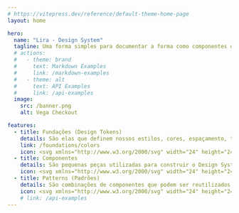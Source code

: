 ```yaml
---
# https://vitepress.dev/reference/default-theme-home-page
layout: home

hero:
  name: "Lira - Design System"
  tagline: Uma forma simples para documentar a forma como componentes devem ser criados no frontend!
  # actions:
  #   - theme: brand
  #     text: Markdown Examples
  #     link: /markdown-examples
  #   - theme: alt
  #     text: API Examples
  #     link: /api-examples
  image:
    src: /banner.png
    alt: Vega Checkout

features:
  - title: Fundações (Design Tokens)
    details: São elas que definem nossos estilos, cores, espaçamento, tipografia, ícones, motion, entre outros.
    link: /foundations/colors
    icon: <svg xmlns="http://www.w3.org/2000/svg" width="24" height="24" viewBox="0 0 24 24" fill="none" stroke="currentColor" stroke-width="2" stroke-linecap="round" stroke-linejoin="round" class="lucide lucide-git-branch-icon lucide-git-branch"><line x1="6" x2="6" y1="3" y2="15"/><circle cx="18" cy="6" r="3"/><circle cx="6" cy="18" r="3"/><path d="M18 9a9 9 0 0 1-9 9"/></svg>
  - title: Componentes
    details: São pequenas peças utilizadas para construir o Design System. Hoje já são mais de 55 componentes.
    icon: <svg xmlns="http://www.w3.org/2000/svg" width="24" height="24" viewBox="0 0 24 24" fill="none" stroke="currentColor" stroke-width="2" stroke-linecap="round" stroke-linejoin="round" class="lucide lucide-inbox-icon lucide-inbox"><polyline points="22 12 16 12 14 15 10 15 8 12 2 12"/><path d="M5.45 5.11 2 12v6a2 2 0 0 0 2 2h16a2 2 0 0 0 2-2v-6l-3.45-6.89A2 2 0 0 0 16.76 4H7.24a2 2 0 0 0-1.79 1.11z"/></svg>
  - title: Patterns (Padrões)
    details: São combinações de componentes que podem ser reutilizados para resolver os problemas mais comuns.
    icon: <svg xmlns="http://www.w3.org/2000/svg" width="24" height="24" viewBox="0 0 24 24" fill="none" stroke="currentColor" stroke-width="2" stroke-linecap="round" stroke-linejoin="round" class="lucide lucide-award-icon lucide-award"><path d="m15.477 12.89 1.515 8.526a.5.5 0 0 1-.81.47l-3.58-2.687a1 1 0 0 0-1.197 0l-3.586 2.686a.5.5 0 0 1-.81-.469l1.514-8.526"/><circle cx="12" cy="8" r="6"/></svg>
    # link: /api-examples
---
```



